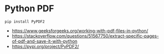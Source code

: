 # Python PDF 

```
pip install PyPDF2
```

- https://www.geeksforgeeks.org/working-with-pdf-files-in-python/
- https://stackoverflow.com/questions/51567750/extract-specific-pages-of-pdf-and-save-it-with-python
- https://pypi.org/project/PyPDF2/